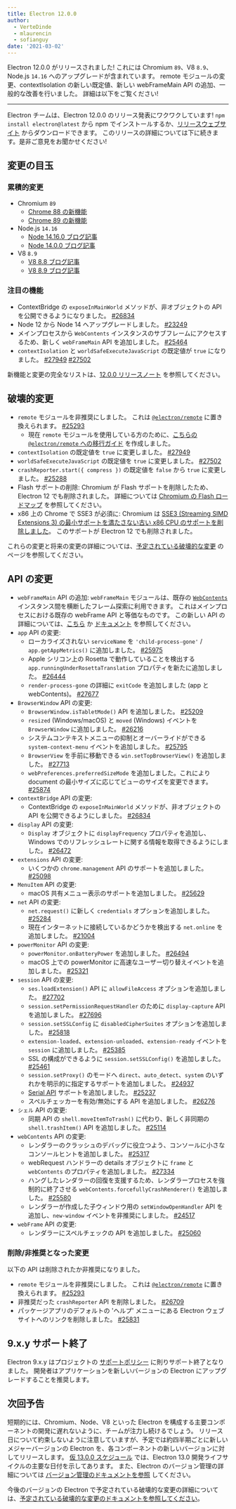 ```yaml
---
title: Electron 12.0.0
author:
  - VerteDinde
  - mlaurencin
  - sofianguy
date: '2021-03-02'
---
```


Electron 12.0.0 がリリースされました! これには Chromium `89`、V8 `8.9`、Node.js `14.16` へのアップグレードが含まれています。 remote モジュールの変更、contextIsolation の新しい既定値、新しい webFrameMain API の追加、一般的な改善を行いました。 詳細は以下をご覧ください!

---

Electron チームは、Electron 12.0.0 のリリース発表にワクワクしています! `npm install electron@latest` から npm でインストールするか、[リリースウェブサイト](https://electronjs.org/releases/stable) からダウンロードできます。 このリリースの詳細については下に続きます。是非ご意見をお聞かせください!

## 変更の目玉

### 累積的変更

* Chromium `89`
    * [Chrome 88 の新機能](https://developer.chrome.com/blog/new-in-chrome-88/)
    * [Chrome 89 の新機能](https://developer.chrome.com/blog/new-in-chrome-89/)
* Node.js `14.16`
    * [Node 14.16.0 ブログ記事](https://nodejs.org/en/blog/release/v14.16.0/)
    * [Node 14.0.0 ブログ記事](https://nodejs.org/en/blog/release/v14.0.0/)
* V8 `8.9`
    * [V8 8.8 ブログ記事](https://v8.dev/blog/v8-release-88)
    * [V8 8.9 ブログ記事](https://v8.dev/blog/v8-release-89)

### 注目の機能

* ContextBridge の `exposeInMainWorld` メソッドが、非オブジェクトの API を公開できるようになりました。 [#26834](https://github.com/electron/electron/pull/26834)
* Node 12 から Node 14 へアップグレードしました。 [#23249](https://github.com/electron/electron/pull/25249)
* メインプロセスから `WebContents` インスタンスのサブフレームにアクセスするため、新しく `webFrameMain` API を追加しました。 [#25464](https://github.com/electron/electron/pull/25464)
* `contextIsolation` と `worldSafeExecuteJavaScript` の既定値が `true` になりました。 [#27949](https://github.com/electron/electron/pull/27949) [#27502](https://github.com/electron/electron/pull/27502)

新機能と変更の完全なリストは、[12.0.0 リリースノート](https://github.com/electron/electron/releases/tag/v12.0.0) を参照してください。

## 破壊的変更

* `remote` モジュールを非推奨にしました。 これは [`@electron/remote`](https://github.com/electron/remote) に置き換えられます。 [#25293](https://github.com/electron/electron/pull/25293)
    * 現在 `remote` モジュールを使用している方のために、[こちらの `@electron/remote` への移行ガイド](https://github.com/electron/remote#migrating-from-remote) を作成しました。
* `contextIsolation` の既定値を `true` に変更しました。 [#27949](https://github.com/electron/electron/pull/27949)
* `worldSafeExecuteJavaScript` の既定値を `true` に変更しました。 [#27502](https://github.com/electron/electron/pull/27502)
* `crashReporter.start({ compress })` の既定値を `false` から `true` に変更しました。 [#25288](https://github.com/electron/electron/pull/25288)
* Flash サポートの削除: Chromium が Flash サポートを削除したため、Electron 12 でも削除されました。 詳細については [Chromium の Flash ロードマップ](https://www.chromium.org/flash-roadmap) を参照してください。
* x86 上の Chrome で SSE3 が必須に: Chromium は [SSE3 (Streaming SIMD Extensions 3) の最小サポートを満たさない古い x86 CPU のサポートを削除しました](https://docs.google.com/document/d/1QUzL4MGNqX4wiLvukUwBf6FdCL35kCDoEJTm2wMkahw/edit#heading=h.7nki9mck5t64)。 このサポートが Electron 12 でも削除されました。

これらの変更と将来の変更の詳細については、[予定されている破壊的な変更](https://github.com/electron/electron/electron/blob/master/docs/breaking-changes.md) のページを参照してください。

## API の変更

* `webFrameMain` API の追加: `webFrameMain` モジュールは、既存の [`WebContents`](/docs/api/web-contents.md) インスタンス間を横断したフレーム探索に利用できます。 これはメインプロセスにおける既存の webFrame API と等価なものです。 この新しい API の詳細については、[こちら](https://github.com/electron/electron/pull/25464) か [ドキュメント](https://www.electronjs.org/docs/api/web-frame-main) を参照してください。
* `app` API の変更:
    * ローカライズされない `serviceName` を `'child-process-gone'` / `app.getAppMetrics()` に追加しました。 [#25975](https://github.com/electron/electron/pull/25975)
    * Apple シリコン上の Rosetta で動作していることを検出する `app.runningUnderRosettaTranslation` プロパティを新たに追加しました。 [#26444](https://github.com/electron/electron/pull/26444)
    * `render-process-gone` の詳細に `exitCode` を追加しました (app と webContents)。 [#27677](https://github.com/electron/electron/pull/27677)
* `BrowserWindow` API の変更:
    * `BrowserWindow.isTabletMode()` API を追加しました。 [#25209](https://github.com/electron/electron/pull/25209)
    * `resized` (Windows/macOS) と `moved` (Windows) イベントを `BrowserWindow` に追加しました。 [#26216](https://github.com/electron/electron/pull/26216)
    * システムコンテキストメニューの抑制とオーバーライドができる `system-context-menu` イベントを追加しました。 [#25795](https://github.com/electron/electron/pull/25795)
    * `BrowserView` を手前に移動できる `win.setTopBrowserView()` を追加しました。 [#27713](https://github.com/electron/electron/pull/27713)
    * `webPreferences.preferredSizeMode` を追加しました。これにより document の最小サイズに応じてビューのサイズを変更できます。 [#25874](https://github.com/electron/electron/pull/25874)
* `contextBridge` API の変更:
    * ContextBridge の `exposeInMainWorld` メソッドが、非オブジェクトの API を公開できるようにしました。 [#26834](https://github.com/electron/electron/pull/26834)
* `display` API の変更:
    * `Display` オブジェクトに `displayFrequency` プロパティを追加し、Windows でのリフレッシュレートに関する情報を取得できるようにしました。 [#26472](https://github.com/electron/electron/pull/26472)
* `extensions` API の変更:
    * いくつかの `chrome.management` API のサポートを追加しました。 [#25098](https://github.com/electron/electron/pull/25098)
* `MenuItem` API の変更:
    * macOS 共有メニュー表示のサポートを追加しました。 [#25629](https://github.com/electron/electron/pull/25629)
* `net` API の変更:
    * `net.request()` に新しく `credentials` オプションを追加しました。 [#25284](https://github.com/electron/electron/pull/25284)
    * 現在インターネットに接続しているかどうかを検出する `net.online` を追加しました。 [#21004](https://github.com/electron/electron/pull/21004)
* `powerMonitor` API の変更:
    * `powerMonitor.onBatteryPower` を追加しました。 [#26494](https://github.com/electron/electron/pull/26494)
    * macOS 上での powerMonitor に高速なユーザー切り替えイベントを追加しました。 [#25321](https://github.com/electron/electron/pull/25321)
* `session` API の変更:
    * `ses.loadExtension()` API に `allowFileAccess` オプションを追加しました。 [#27702](https://github.com/electron/electron/pull/27702)
    * `session.setPermissionRequestHandler` のために `display-capture` API を追加しました。 [#27696](https://github.com/electron/electron/pull/27696)
    * `session.setSSLConfig` に `disabledCipherSuites` オプションを追加しました。 [#25818](https://github.com/electron/electron/pull/25818)
    * `extension-loaded`、`extension-unloaded`、`extension-ready` イベントを `session` に追加しました。 [#25385](https://github.com/electron/electron/pull/25385)
    * SSL の構成ができるように `session.setSSLConfig()` を追加しました。 [#25461](https://github.com/electron/electron/pull/25461)
    * `session.setProxy()` のモードへ `direct`、`auto_detect`、`system` のいずれかを明示的に指定するサポートを追加しました。 [#24937](https://github.com/electron/electron/pull/24937)
    * [Serial API](https://web.dev/serial/) サポートを追加しました。 [#25237](https://github.com/electron/electron/pull/25237)
    * スペルチェッカーを有効/無効にする API を追加しました。 [#26276](https://github.com/electron/electron/pull/26276)
* `シェル` API の変更:
    * 同期 API の `shell.moveItemToTrash()` に代わり、新しく非同期の`shell.trashItem()` API を追加しました。 [#25114](https://github.com/electron/electron/pull/25114)
* `webContents` API の変更:
    * レンダラーのクラッシュのデバッグに役立つよう、コンソールに小さなコンソールヒントを追加しました。 [#25317](https://github.com/electron/electron/pull/25317)
    * webRequest ハンドラーの details オブジェクトに `frame` と `webContents` のプロパティを追加しました。 [#27334](https://github.com/electron/electron/pull/27334)
    * ハングしたレンダラーの回復を支援するため、レンダラープロセスを強制的に終了させる `webContents.forcefullyCrashRenderer()` を追加しました。 [#25580](https://github.com/electron/electron/pull/25580)
    * レンダラーが作成した子ウィンドウ用の `setWindowOpenHandler` API を追加し、`new-window` イベントを非推奨にしました。 [#24517](https://github.com/electron/electron/pull/24517)
* `webFrame` API の変更:
    * レンダラーにスペルチェックの API を追加しました。 [#25060](https://github.com/electron/electron/pull/25060)

### 削除/非推奨となった変更

以下の API は削除されたか非推奨になりました。

* `remote` モジュールを非推奨にしました。 これは [`@electron/remote`](https://github.com/electron/remote) に置き換えられます。 [#25293](https://github.com/electron/electron/pull/25293)
* 非推奨だった `crashReporter` API を削除しました。 [#26709](https://github.com/electron/electron/pull/26709)
* パッケージアプリのデフォルトの 'ヘルプ' メニューにある Electron ウェブサイトへのリンクを削除しました。 [#25831](https://github.com/electron/electron/pull/25831)

## 9.x.y サポート終了

Electron 9.x.y はプロジェクトの [サポートポリシー](https://electronjs.org/docs/tutorial/support#supported-versions) に則りサポート終了となりました。 開発者はアプリケーションを新しいバージョンの Electron にアップグレードすることを推奨します。

## 次回予告

短期的には、Chromium、Node、V8 といった Electron を構成する主要コンポーネントの開発に遅れないように、チームが注力し続けるでしょう。 リリース日について約束しないように注意していますが、予定では約四半期ごとに新しいメジャーバージョンの Electron を、各コンポーネントの新しいバージョンに対してリリースします。 [仮 13.0.0 スケジュール](https://electronjs.org/docs/tutorial/electron-timelines) では、Electron 13.0 開発ライフサイクルの主要な日付を示してあります。 また、Electron のバージョン管理の詳細については [バージョン管理のドキュメントを参照](https://electronjs.org/docs/tutorial/electron-versioning) してください。

今後のバージョンの Electron で予定されている破壊的な変更の詳細については、[予定されている破壊的な変更のドキュメントを参照してください](https://github.com/electron/electron/blob/master/docs/breaking-changes.md)。
